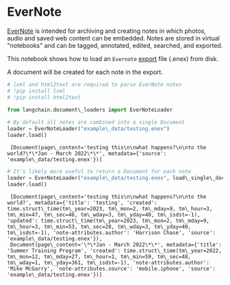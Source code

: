 # EverNote

[EverNote](https://evernote.com/) is intended for archiving and creating notes in which photos, audio and saved web content can be embedded. Notes are stored in virtual "notebooks" and can be tagged, annotated, edited, searched, and exported.

This notebook shows how to load an `Evernote` [export](https://help.evernote.com/hc/en-us/articles/209005557-Export-notes-and-notebooks-as-ENEX-or-HTML) file (.enex) from disk.

A document will be created for each note in the export.

```python
# lxml and html2text are required to parse EverNote notes  
# !pip install lxml  
# !pip install html2text  

```

```python
from langchain.document\_loaders import EverNoteLoader  
  
# By default all notes are combined into a single Document  
loader = EverNoteLoader("example\_data/testing.enex")  
loader.load()  

```

```text
 [Document(page\_content='testing this\n\nwhat happens?\n\nto the world?\*\*Jan - March 2022\*\*', metadata={'source': 'example\_data/testing.enex'})]  

```

```python
# It's likely more useful to return a Document for each note  
loader = EverNoteLoader("example\_data/testing.enex", load\_single\_document=False)  
loader.load()  

```

```text
 [Document(page\_content='testing this\n\nwhat happens?\n\nto the world?', metadata={'title': 'testing', 'created': time.struct\_time(tm\_year=2023, tm\_mon=2, tm\_mday=9, tm\_hour=3, tm\_min=47, tm\_sec=46, tm\_wday=3, tm\_yday=40, tm\_isdst=-1), 'updated': time.struct\_time(tm\_year=2023, tm\_mon=2, tm\_mday=9, tm\_hour=3, tm\_min=53, tm\_sec=28, tm\_wday=3, tm\_yday=40, tm\_isdst=-1), 'note-attributes.author': 'Harrison Chase', 'source': 'example\_data/testing.enex'}),  
 Document(page\_content='\*\*Jan - March 2022\*\*', metadata={'title': 'Summer Training Program', 'created': time.struct\_time(tm\_year=2022, tm\_mon=12, tm\_mday=27, tm\_hour=1, tm\_min=59, tm\_sec=48, tm\_wday=1, tm\_yday=361, tm\_isdst=-1), 'note-attributes.author': 'Mike McGarry', 'note-attributes.source': 'mobile.iphone', 'source': 'example\_data/testing.enex'})]  

```

